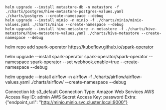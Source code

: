 ```
helm upgrade --install metastore-db -n metastore -f ./charts/postgres/hive-metastore-postgres-values.yaml ./charts/postgres --create-namespace --debug
helm upgrade --install minio -n minio -f ./charts/minio/minio-values.yaml ./charts/minio --create-namespace --debug
helm upgrade --install hive-metastore -n metastore -f ./charts/hive-metastore/hive-metastore-values.yaml ./charts/hive-metastore --create-namespace --debug
```

helm repo add spark-operator https://kubeflow.github.io/spark-operator 

helm upgrade --install spark-operator spark-operator/spark-operator --namespace spark-operator --set webhook.enable=true --create-namespace --debug

helm upgrade --install airflow -n airflow -f ./charts/airflow/airflow-values.yaml ./charts/airflow/ --create-namespace --debug


Connection Id: s3_default
Connection Type: Amazon Web Services
AWS Access Key ID: admin 
AWS Secret Access Key: password
Extra: {"endpoint_url": "http://minio.minio.svc.cluster.local:9000"}